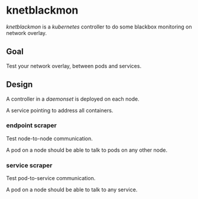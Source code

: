 # knetblackmon

_knetblackmon_ is a _kubernetes_ controller to do some blackbox monitoring on network overlay.

## Goal

Test your network overlay, between pods and services.

## Design

A controller in a  _daemonset_ is deployed on each node.

A service pointing to address all containers.

### endpoint scraper

Test node-to-node communication.

A pod on a node should be able to talk to pods on any other node.

### service scraper

Test pod-to-service communication.

A pod on a node should be able to talk to any service.
